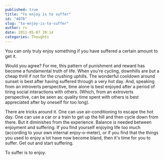 ```yaml
---
published: true
title: "To enjoy is to suffer"
id: "4076"
slug: "to-enjoy-is-to-suffer"
author: rv
date: 2011-05-07 20:14
categories: Thoughts
---
```

You can only truly enjoy something if you have suffered a certain amount to get it.

Would you agree? For me, this pattern of punishment and reward has become a fundamental truth of life. When you're cycling, downhills are but a cheap thrill if not for the crushing uphills. The wonderful cooldown around sunset is best after having suffered through a very hot day. And, speaking from an introverts perspective, time alone is best enjoyed after a period of tiring social interactions with others. (Which, from an extroverts perspective, can be seen as: quality time spent with others is best appreciated after by oneself for too long).

There are tricks around it. One can use air-conditioning to escape the hot day. One can use a car or a train to get up the hill and then cycle down from there. But it diminishes from the experience. Balance is needed between enjoyment and suffering. If you find yourself enjoying life too much (according to your own internal enjoy-o-meter), or if you find that the things you used to enjoy a lot have now become bland, then it's time for you to suffer. Get out and start suffering.

To suffer is to enjoy.